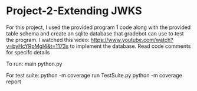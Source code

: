 # Project-2-Extending JWKS

For this project, I used the provided program 1 code along with the provided table schema and create an sqlite database that gradebot can use to test the program. I watched this video: https://www.youtube.com/watch?v=byHcYRpMgI4&t=1173s to implement the database. Read code comments for specifc details

To run:
main python.py

For test suite:
python -m coverage run TestSuite.py
python -m coverage report
